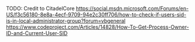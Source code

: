 TODO: Credit to
CitadelCore
https://social.msdn.microsoft.com/Forums/en-US/f3c56180-8e8a-4ecf-9709-94e2c30ff706/how-to-check-if-users-sid-is-in-local-administrator-group?forum=vbgeneral
https://www.codeproject.com/Articles/14828/How-To-Get-Process-Owner-ID-and-Current-User-SID